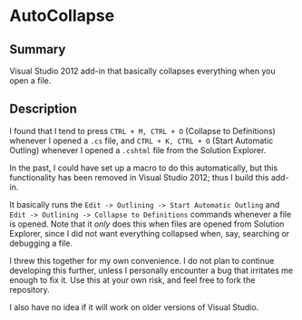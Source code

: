 # AutoCollapse

## Summary

Visual Studio 2012 add-in that basically collapses everything when you open a file.

## Description

I found that I tend to press `CTRL + M, CTRL + O` (Collapse to Definitions) whenever I opened a `.cs` file, and `CTRL + K, CTRL + O` (Start Automatic Outling) whenever I opened a `.cshtml` file from the Solution Explorer. 

In the past, I could have set up a macro to do this automatically, but this functionality has been removed in Visual Studio 2012; thus I build this add-in.

It basically runs the `Edit -> Outlining -> Start Automatic Outling` and `Edit -> Outlining -> Collapse to Definitions` commands whenever a file is opened. Note that it _only_ does this when files are opened from Solution Explorer, since I did not want everything collapsed when, say, searching or debugging a file.

I threw this together for my own convenience. I do not plan to continue developing this further, unless I personally encounter a bug that irritates me enough to fix it. Use this at your own risk, and feel free to fork the repository.

I also have no idea if it will work on older versions of Visual Studio.